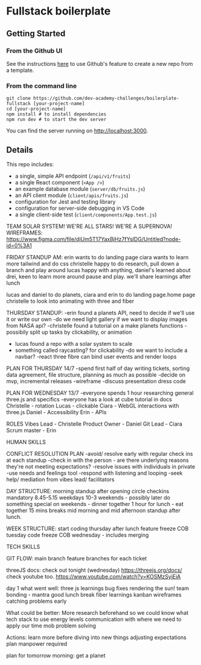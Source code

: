 # Fullstack boilerplate

## Getting Started

### From the Github UI
See the instructions [here](https://docs.github.com/en/free-pro-team@latest/github/creating-cloning-and-archiving-repositories/creating-a-repository-from-a-template) to use Github's feature to create a new repo from a template.

### From the command line

```
git clone https://github.com/dev-academy-challenges/boilerplate-fullstack [your-project-name]
cd [your-project-name]
npm install # to install dependencies
npm run dev # to start the dev server
```

You can find the server running on [http://localhost:3000](http://localhost:3000).

## Details

This repo includes:

* a single, simple API endpoint (`/api/v1/fruits`)
* a single React component (`<App />`)
* an example database module (`server/db/fruits.js`)
* an API client module (`client/apis/fruits.js`)
* configuration for Jest and testing library
* configuration for server-side debugging in VS Code
* a single client-side test (`client/components/App.test.js`)

TEAM SOLAR SYSTEM! WE'RE ALL STARS! WE'RE A SUPERNOVA!
WIREFRAMES:
https://www.figma.com/file/djUm5T17YaxBjHz7fYsIDG/Untitled?node-id=0%3A1


FRIDAY STANDUP AM:
erin wants to do landing page
ciara wants to learn more tailwind and do css
christelle happy to do research, pull down a branch and play around
lucas happy with anything, 
daniel's learned about drei, keen to learn more around pause and play.
we'll share learnings after lunch

lucas and daniel to do planets,
ciara and erin to do landing page.home page
christelle to look into animating with three and fiber




THURSDAY STANDUP:
-erin found a planets API, need to decide if we'll use it or write our own
-do we need light gallery if we want to display images from NASA api?
-christelle found a tutorial on a make planets functions
-possibily split up tasks by clickability, or animation
- lucas found a repo with a solar system to scale
- something called raycasting? for clickability
-do we want to include a navbar? 
-react three fibre can bind user events and render loops

PLAN FOR THURSDAY 14/7
-spend first half of day writing tickets, sorting data agreement, file structure, planning as much as possible
-decide on mvp, incremental releases 
-wireframe
-discuss presentation dress code

PLAN FOR WEDNESDAY 13/7
-everyone spends 1 hour researching general three.js and specifics
-everyone has a look at cube tutorial in docs
Christelle - rotation
Lucas - clickable
Ciara - WebGL interactions with three.js
Daniel - Accessibility
Erin - APIs


ROLES
Vibes Lead - Christelle
Product Owner - Daniel
Git Lead - Ciara
Scrum master - Erin


HUMAN SKILLS

CONFLICT RESOLUTION PLAN
-avoid/ resolve early with regular check ins at each standup
-check in with the person - are there underlying reasons they're not meeting expectations?
-resolve issues with individuals in private
-use needs and feelings tool
-respond with listening and looping
-seek help/ mediation from vibes lead/ facilitators

DAY STRUCTURE:
morning standup after opening circle
checkins mandatory
8.45-5.15 weekdays
10-3 weekends - possibly later
do something special on weekends - dinner together
1 hour for lunch - eat together 
15 mins breaks mid morning and mid afternoon
standup after lunch.

WEEK STRUCTURE:
start coding thursday after lunch
feature freeze COB tuesday
code freeze COB wednesday - includes merging

TECH SKILLS

GIT FLOW:
main branch
feature branches for each ticket


threeJS docs: check out tonight (wednesday)
https://threejs.org/docs/
check youtube too.
https://www.youtube.com/watch?v=KOSMzSyiEiA


day 1 
what went well: 
three js learnings 
bug fixes
rendering the sun! 
team bonding - mantra 
good lunch break
fiber learnings 
kanban
wireframes
catching problems early

What could be better:
More research beforehand so we could know what tech stack to use 
energy levels
communication with where we need to apply our time
mob problem solving


Actions: 
learn more before diving into new things 
adjusting expectations 
plan manpower required


plan for tomorrow morning: 
get a planet 


